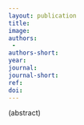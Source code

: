 ```yaml
---
layout: publication
title: 
image: 
authors:
 - 
authors-short:
year: 
journal: 
journal-short: 
ref: 
doi: 
---
```


(abstract)
